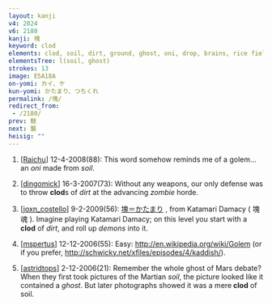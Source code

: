 ```yaml
---
layout: kanji
v4: 2024
v6: 2180
kanji: 塊
keyword: clod
elements: clod, soil, dirt, ground, ghost, oni, drop, brains, rice field, human legs, elbow
elementsTree: l(soil, ghost)
strokes: 13
image: E5A18A
on-yomi: カイ、ケ
kun-yomi: かたまり、つちくれ
permalink: /塊/
redirect_from:
 - /2180/
prev: 魅
next: 襲
heisig: ""
---
```


1) [<a href="http://kanji.koohii.com/profile/Raichu">Raichu</a>] 12-4-2008(88): This word somehow reminds me of a golem... an <em>oni</em> made from <em>soil</em>.

2) [<a href="http://kanji.koohii.com/profile/dingomick">dingomick</a>] 16-3-2007(73): Without any weapons, our only defense was to throw <strong>clod</strong>s of <em>dirt</em> at the advancing <em>zombie</em> horde.

3) [<a href="http://kanji.koohii.com/profile/joxn_costello">joxn_costello</a>] 9-2-2009(56): <a href="midori://search?text=塊＝かたまり">塊＝かたまり</a> , from Katamari Damacy ( 塊魂 ). Imagine playing Katamari Damacy; on this level you start with a<strong> clod</strong> of <em>dirt</em>, and roll up <em>demons</em> into it.

4) [<a href="http://kanji.koohii.com/profile/mspertus">mspertus</a>] 12-12-2006(55): Easy: <a href="http://en.wikipedia.org/wiki/Golem">http://en.wikipedia.org/wiki/Golem</a> (or if you prefer, <a href="http://schwicky.net/xfiles/episodes/4/kaddish/">http://schwicky.net/xfiles/episodes/4/kaddish/</a>).

5) [<a href="http://kanji.koohii.com/profile/astridtops">astridtops</a>] 2-12-2006(21): Remember the whole ghost of Mars debate? When they first took pictures of the Martian <em>soil</em>, the picture looked like it contained a <em>ghost</em>. But later photographs showed it was a mere<strong> clod</strong> of soil.

